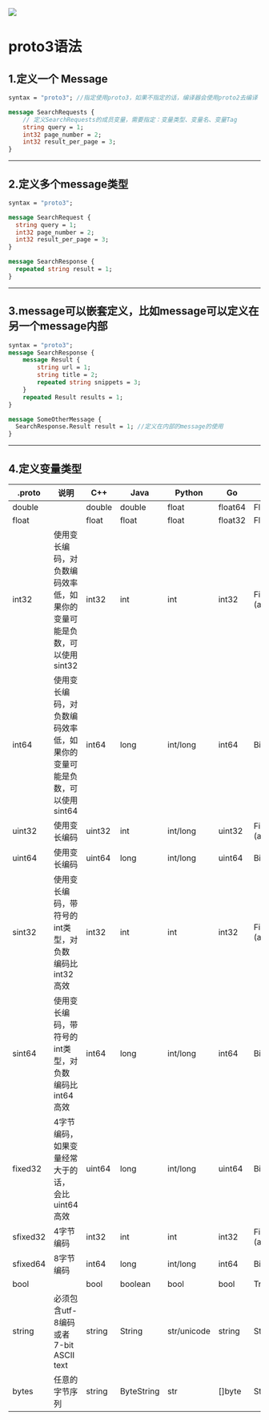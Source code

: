 ![](https://img.shields.io/badge/-ceph-green)
# proto3语法
## 1.定义一个 Message
```protobuf
syntax = "proto3"; //指定使用proto3，如果不指定的话，编译器会使用proto2去编译

message SearchRequests {
    // 定义SearchRequests的成员变量，需要指定：变量类型、变量名、变量Tag
    string query = 1;
    int32 page_number = 2;
    int32 result_per_page = 3;
}
```
***
## 2.定义多个message类型
```protobuf
syntax = "proto3";

message SearchRequest {
  string query = 1;
  int32 page_number = 2;
  int32 result_per_page = 3;
}

message SearchResponse {
  repeated string result = 1;
}
```
***
## 3.message可以嵌套定义，比如message可以定义在另一个message内部
```protobuf
syntax = "proto3";
message SearchResponse {
    message Result {
        string url = 1;
        string title = 2;
        repeated string snippets = 3;
    }
    repeated Result results = 1;
}

message SomeOtherMessage {
  SearchResponse.Result result = 1; //定义在内部的message的使用
}
```
***
## 4.定义变量类型
|.proto | 说明 | C++ | Java | Python | Go | Ruby | C# | PHP |
|  ---- | ----| ----| ----| ----| ----| ----| ----| ----|
| double |  | double | double | float | float64 | Float | double | float |
|float |  | float | float | float | float32 | Float | float | float |
| int32 | 使用变长编码，对负数编码效率<br>低，如果你的变量可能是负数，可以使用sint32 | int32 | int | int | int32 | Fixnum or Bignum (as required) | int | integer |
| int64 | 使用变长编码，对负数编码效率<br>低，如果你的变量可能是负数，可以使用sint64 | int64 | long | int/long | int64 | Bignum | long | integer/string|
|uint32 | 使用变长编码 | uint32 | int | int/long | uint32 | Fixnum or Bignum (as required) | uint | integer|
|uint64 | 使用变长编码 | uint64 | long | int/long | uint64 | Bignum | ulong | integer/string|
|sint32 | 使用变长编码，带符号的int类型，对负数<br>编码比int32高效 | int32 | int | int | int32 | Fixnum or Bignum (as required) | int | integer|
|sint64 | 使用变长编码，带符号的int类型，对负数<br>编码比int64高效 | int64 | long | int/long | int64 | Bignum | long | integer/string|
|fixed32 | 4字节编码， 如果变量经常大于的话，<br>会比uint64高效 | uint64 | long | int/long | uint64 | Bignum | ulong | integer/string|
|sfixed32 | 4字节编码 | int32 | int | int | int32 | Fixnum or Bignum (as required) | int | integer|
|sfixed64 | 8字节编码 | int64 | long | int/long | int64 | Bignum | long | integer/string|
|bool |  | bool | boolean | bool | bool | TrueClass/FalseClass | bool | boolean|
|string | 必须包含utf-8编码或者7-bit ASCII text | string | String | str/unicode | string | String (UTF-8) | string | string|
|bytes | 任意的字节序列 | string | ByteString | str | []byte | String (ASCII-8BIT) | ByteString | string|